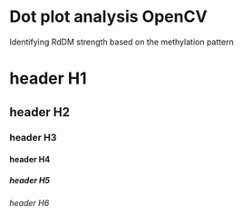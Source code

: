 # Dot plot analysis OpenCV
Identifying RdDM strength based on the methylation pattern 
# header H1
## header H2
### header H3
#### header H4
##### header H5
###### header H6
